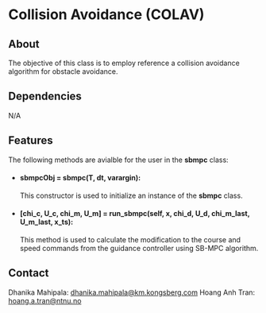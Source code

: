 # Collision Avoidance (COLAV)

## About
The objective of this class is to employ reference a collision avoidance algorithm for obstacle avoidance.

## Dependencies
N/A

## Features
The following methods are avialble for the user in the **sbmpc** class:
- #### sbmpcObj = sbmpc(T, dt, varargin):
  This constructor is used to initialize an instance of the **sbmpc** class.
- #### [chi_c, U_c, chi_m, U_m] = run_sbmpc(self, x, chi_d, U_d, chi_m_last, U_m_last, x_ts):
  This method is used to calculate the modification to the course and speed commands from the guidance controller using SB-MPC algorithm.

## Contact
Dhanika Mahipala: dhanika.mahipala@km.kongsberg.com
Hoang Anh Tran: hoang.a.tran@ntnu.no
